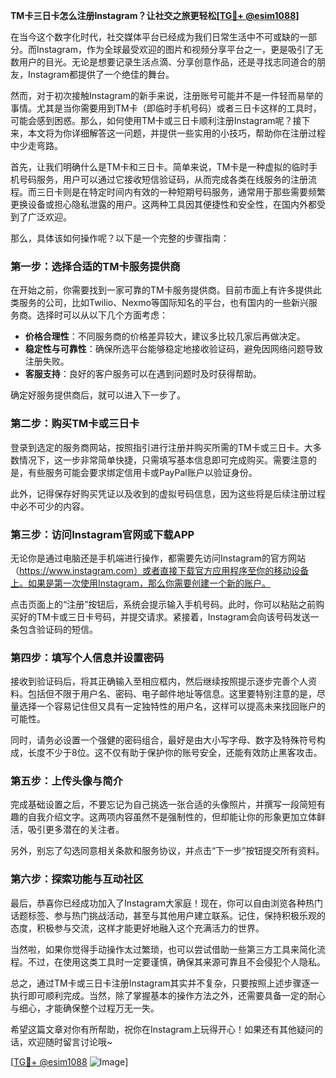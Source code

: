 **TM卡三日卡怎么注册Instagram？让社交之旅更轻松[[TG💪+ @esim1088](https://t.me/s/esim1088)]**

在当今这个数字化时代，社交媒体平台已经成为我们日常生活中不可或缺的一部分。而Instagram，作为全球最受欢迎的图片和视频分享平台之一，更是吸引了无数用户的目光。无论是想要记录生活点滴、分享创意作品，还是寻找志同道合的朋友，Instagram都提供了一个绝佳的舞台。

然而，对于初次接触Instagram的新手来说，注册账号可能并不是一件轻而易举的事情。尤其是当你需要用到TM卡（即临时手机号码）或者三日卡这样的工具时，可能会感到困惑。那么，如何使用TM卡或三日卡顺利注册Instagram呢？接下来，本文将为你详细解答这一问题，并提供一些实用的小技巧，帮助你在注册过程中少走弯路。

首先，让我们明确什么是TM卡和三日卡。简单来说，TM卡是一种虚拟的临时手机号码服务，用户可以通过它接收短信验证码，从而完成各类在线服务的注册流程。而三日卡则是在特定时间内有效的一种短期号码服务，通常用于那些需要频繁更换设备或担心隐私泄露的用户。这两种工具因其便捷性和安全性，在国内外都受到了广泛欢迎。

那么，具体该如何操作呢？以下是一个完整的步骤指南：

### 第一步：选择合适的TM卡服务提供商

在开始之前，你需要找到一家可靠的TM卡服务提供商。目前市面上有许多提供此类服务的公司，比如Twilio、Nexmo等国际知名的平台，也有国内的一些新兴服务商。选择时可以从以下几个方面考虑：

- **价格合理性**：不同服务商的价格差异较大，建议多比较几家后再做决定。
- **稳定性与可靠性**：确保所选平台能够稳定地接收验证码，避免因网络问题导致注册失败。
- **客服支持**：良好的客户服务可以在遇到问题时及时获得帮助。

确定好服务提供商后，就可以进入下一步了。

### 第二步：购买TM卡或三日卡

登录到选定的服务商网站，按照指引进行注册并购买所需的TM卡或三日卡。大多数情况下，这一步非常简单快捷，只需填写基本信息即可完成购买。需要注意的是，有些服务可能会要求绑定信用卡或PayPal账户以验证身份。

此外，记得保存好购买凭证以及收到的虚拟号码信息，因为这些将是后续注册过程中必不可少的内容。

### 第三步：访问Instagram官网或下载APP

无论你是通过电脑还是手机端进行操作，都需要先访问Instagram的官方网站（https://www.instagram.com）或者直接下载官方应用程序至你的移动设备上。如果是第一次使用Instagram，那么你需要创建一个新的账户。

点击页面上的“注册”按钮后，系统会提示输入手机号码。此时，你可以粘贴之前购买好的TM卡或三日卡号码，并提交请求。紧接着，Instagram会向该号码发送一条包含验证码的短信。

### 第四步：填写个人信息并设置密码

接收到验证码后，将其正确输入至相应框内，然后继续按照提示逐步完善个人资料。包括但不限于用户名、密码、电子邮件地址等信息。这里要特别注意的是，尽量选择一个容易记住但又具有一定独特性的用户名，这样可以提高未来找回账户的可能性。

同时，请务必设置一个强健的密码组合，最好是由大小写字母、数字及特殊符号构成，长度不少于8位。这不仅有助于保护你的账号安全，还能有效防止黑客攻击。

### 第五步：上传头像与简介

完成基础设置之后，不要忘记为自己挑选一张合适的头像照片，并撰写一段简短有趣的自我介绍文字。这两项内容虽然不是强制性的，但却能让你的形象更加立体鲜活，吸引更多潜在的关注者。

另外，别忘了勾选同意相关条款和服务协议，并点击“下一步”按钮提交所有资料。

### 第六步：探索功能与互动社区

最后，恭喜你已经成功加入了Instagram大家庭！现在，你可以自由浏览各种热门话题标签、参与热门挑战活动，甚至与其他用户建立联系。记住，保持积极乐观的态度，积极参与交流，这样才能更好地融入这个充满活力的世界。

当然啦，如果你觉得手动操作太过繁琐，也可以尝试借助一些第三方工具来简化流程。不过，在使用这类工具时一定要谨慎，确保其来源可靠且不会侵犯个人隐私。

总之，通过TM卡或三日卡注册Instagram其实并不复杂，只要按照上述步骤逐一执行即可顺利完成。当然，除了掌握基本的操作方法之外，还需要具备一定的耐心与细心，才能确保整个过程万无一失。

希望这篇文章对你有所帮助，祝你在Instagram上玩得开心！如果还有其他疑问的话，欢迎随时留言讨论哦~

[[TG💪+ @esim1088](https://t.me/s/esim1088) ![Image](https://i.postimg.cc/4NQfJmqS/Snipaste-2025-05-13-00-14-12.png)]